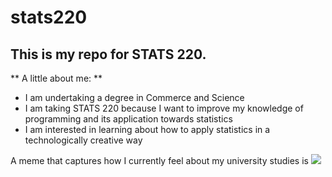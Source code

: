# stats220

## This is my repo for STATS 220.

** A little about me: ** 

- I am undertaking a degree in Commerce and Science
- I am taking STATS 220 because I want to improve my knowledge of programming and its application towards statistics
- I am interested in learning about how to apply statistics in a technologically creative way

A meme that captures how I currently feel about my university studies is ![](https://c.tenor.com/8druEACXtX8AAAAd/tenor.gif)
